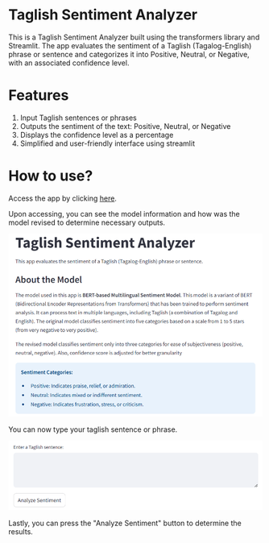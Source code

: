 # Taglish Sentiment Analyzer
This is a Taglish Sentiment Analyzer built using the transformers library and Streamlit. The app evaluates the sentiment of a Taglish (Tagalog-English) phrase or sentence and categorizes it into Positive, Neutral, or Negative, with an associated confidence level.
# Features
1. Input Taglish sentences or phrases
2. Outputs the sentiment of the text: Positive, Neutral, or Negative
3. Displays the confidence level as a percentage
4. Simplified and user-friendly interface using streamlit
# How to use?
Access the app by clicking [here](taglish-sentiment-analysis-0909.streamlit.app).

Upon accessing, you can see the model information and how was the model revised to determine necessary outputs.

![image](1.png)

You can now type your taglish sentence or phrase.

![image](2.png)

Lastly, you can press the "Analyze Sentiment" button to determine the results.
